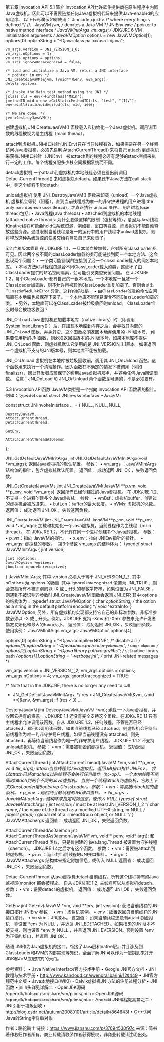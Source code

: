 第五章 Invocation API
5.1 简介
Invocation API允许软件提供商在原生程序中内嵌Java虚拟机。因此可以不需要链接任何Java虚拟机代码来提供Java-enabled的应用程序。
以下代码演示如何使用：
    #include <jni.h>       /* where everything is defined */
    //...
    JavaVM *jvm;       /* denotes a Java VM */
    JNIEnv *env;       /* pointer to native method interface */
    JavaVMInitArgs vm_args; /* JDK/JRE 6 VM initialization arguments */
    JavaVMOption* options = new JavaVMOption[1];
    options[0].optionString = "-Djava.class.path=/usr/lib/java";

    vm_args.version = JNI_VERSION_1_6;
    vm_args.nOptions = 1;
    vm_args.options = options;
    vm_args.ignoreUnrecognized = false;

    /* load and initialize a Java VM, return a JNI interface
     * pointer in env */
    JNI_CreateJavaVM(&jvm, (void**)&env, &vm_args);
    delete options;

    /* invoke the Main.test method using the JNI */
    jclass cls = env->FindClass("Main");
    jmethodID mid = env->GetStaticMethodID(cls, "test", "(I)V");
    env->CallStaticVoidMethod(cls, mid, 100);

    /* We are done. */
    jvm->DestroyJavaVM();

创建虚拟机
JNI_CreateJavaVM() 函数载入和初始化一个Java虚拟机。调用该函数的线程被视为是主线程（main thread）。

attach到虚拟机
JNI接口指针(JNIEnv)只在当前线程有效，如果需要在另一个线程访问Java虚拟机，必须先调用 AttachCurrentThread() 来将自己 attach 到虚拟机来获得JNI接口指针（JNIEnv）
被acttach到的线程必须有足够的stack空间来执行一定的工作。每个线程分配多少栈空间根据系统而不同。

detach虚拟机
一个attach到虚拟机的本地线程必须在退出前调用 DetachCurrentThread() 来和虚拟机detach。如果还有Java方法在call stack中，则这个线程不能detach。

unload虚拟机
使用 JNI_DestroyJavaVM() 函数来卸载（unload）一个Java虚拟机
虚拟机会等待（阻塞），直到当前线程成为唯一的非守护进程的用户进程(the only non-daemon user thread)，才真正执行 unload 操作。
用户进程(user thread)包括:
	•	Java线程(java threads)
	•	attached到虚拟机的本地线程(attached native threads)
为什么要做这样的限制（强制等待），是因为Java线程和native线程可能会hold住系统资源，例如锁，窗口等资源，而虚拟机不能自动释放这些资源。通过限制当前线程是唯一的运行中的用户线程才unload虚拟机，则将释放这种系统资源的任务交给程序员自己来负责了。

5.2 库和版本管理
在 JDK/JRE 1.1，一旦本地库被加载，它对所有classLoader都可见。因此两个被不同的classLoader加载的类可能链接到同一个本地方法。这会出现两个问题：
	•	一个类可能错误的链接到了另一个classLoader载入的同名本地库。
	•	本地方法可以轻松的混合不同ClassLoader载入的类，这破坏了由ClassLoader提供的命名空间隔离，会可能引发类型安全问题。
在 JDK/JRE 1.2，每个ClassLoader都有自己的一组本地库。一个本地库一旦被一个ClassLoader加载后，则不允许再被其他ClassLoader重复加载了。否则会抛出 ``UnsatisfiedLinkError 异常。这样的好处是：
	•	由ClassLoader创建的命名空间隔离在本地库也被保存下来了。一个本地库不能轻易混合不同ClassLoader加载的类。
	•	另外，本地库可以在ClassLoader被垃圾收回时unload。
ClassLoader什么时候会被垃圾收回？

JNI_OnLoad
Java虚拟机在加载本地库（native library）时（即调用 System.loadLibrary() ）后，在加载本地库到内存之后，会寻找其内部的 JNI_OnLoad 函数，并执行它。这个函数必须返回本地库使用的 JNI版本号。
如果要使用新的JNI函数，则必须返回高版本的JNI版本号。如果本地库不提供 JNI_ONLoad 函数，则虚拟机默认它使用的是 JNI_VERSION_1_1版本。如果返回一个虚拟机不支持的JNI版本号，则本地库不能被加载。

JNI_OnUnload
虚拟机在本地库被垃圾回收前，调用其 JNI_OnUnload 函数。这个函数用来执行一个清理操作。因为函数在不确定的情况下被调用（例如 finalizer），因此开发者应该保守的使用Java虚拟机服务，并避免任何Java回调函数。
注意：JNI_OnLoad 和 JNI_OnUnload 两个函数是可选的，不是必须要有。

5.3 Invocation API函数
JavaVM类型是一个指向 Invocation API 函数表的指针。例如：
typedef const struct JNIInvokeInterface *JavaVM;

const struct JNIInvokeInterface ... = {
    NULL,
    NULL,
    NULL,

    DestroyJavaVM,
    AttachCurrentThread,
    DetachCurrentThread,

    GetEnv,

    AttachCurrentThreadAsDaemon
};

JNI_GetDefaultJavaVMInitArgs
jint JNI_GetDefaultJavaVMInitArgs(void *vm_args);
返回Java虚拟机的默认配置。
参数：
	•	vm_args ：JavaVMIntArgs结构体的指针，包含虚拟机默认配置。
返回值：
成功返回 JNI_OK ，失败返回负数。

JNI_GetCreatedJavaVMs
jint JNI_CreateJavaVM(JavaVM **p_vm, void **p_env, void *vm_args);
返回所有已经创建过的Java虚拟机。
在 JDK/JRE 1.2, 不支持一个进程创建多个Java虚拟机。
参数：
	•	vmBuf：虚拟机buffer，创建过的虚拟机会被放进来。
	•	bufLen：buffer的最大长度。
	•	nVMs: 虚拟机的总数。
返回值：
成功返回 JNI_OK ，失败返回负数。

JNI_CreateJavaVM
jint JNI_CreateJavaVM(JavaVM **p_vm, void **p_env, void *vm_args);
加载和初始化一个Java虚拟机，当前线程作为主线程（main thread）。
在 JDK/JRE 1.2，不允许在同一个进程创建多个Java虚拟机。
参数：
	•	p_vm：指向 JavaVM的指针。 
	•	p_env：指向 JNIEnv指针的指针。 
	•	vm_args: 虚拟机的参数。  
第3个参数 vm_args 的结构体为：
typedef struct JavaVMInitArgs {
    jint version;

    jint nOptions;
    JavaVMOption *options;
    jboolean ignoreUnrecognized;
} JavaVMInitArgs;
其中 version 必须大于等于 JNI_VERSION_1_2,
其中 nOptions 为 options 的数量.
其中 ignoreUnrecognized 设置为 JNI_TRUE ，则会忽视所有不被识别的以 -X 或 _ 开头的参数字符串，如果设置为 JNI_FALSE ，则遇到不被识别的参数时JNI_CreateJavaVM 函数会返回 JNI_ERR
其中 options 的结构体为：
typedef struct JavaVMOption {
    char *optionString;  /* the option as a string in the default platform encoding */
    void *extraInfo;
} JavaVMOption;
另外，所有虚拟机的实现都支持它自己的非标准参数。非标准参数必须以 -X 或 _ 开头。例如，JDK/JRE 支持 -Xms 和 -Xmx 参数来允许开发者指定初始化和最大的heap大小。
返回值：
成功返回 JNI_OK ，失败返回负数。
使用实例：
JavaVMInitArgs vm_args;
JavaVMOption options[4];

options[0].optionString = "-Djava.compiler=NONE";           /* disable JIT */
options[1].optionString = "-Djava.class.path=c:\myclasses"; /* user classes */
options[2].optionString = "-Djava.library.path=c:\mylibs";  /* set native library path */
options[3].optionString = "-verbose:jni";                   /* print JNI-related messages */

vm_args.version = JNI_VERSION_1_2;
vm_args.options = options;
vm_args.nOptions = 4;
vm_args.ignoreUnrecognized = TRUE;

/* Note that in the JDK/JRE, there is no longer any need to call
 * JNI_GetDefaultJavaVMInitArgs.
 */
res = JNI_CreateJavaVM(&vm, (void **)&env, &vm_args);
if (res < 0) ...

DestoryJavaVM
jint DestroyJavaVM(JavaVM *vm);
卸载一个Java虚拟机，并收回它拥有的资源。
JDK/JRE 1.1 还没有完全支持这个函数。在JDK/JRE 1.1 只有主线程才允许调用该函数。自从 JDK/JRE 1.2，任何线程，不管是否已经 attached，都可以调用该函数，如果当前线程已经 attached，则虚拟机会等待当前线程作为唯一的非守护用户线程。如果当前线程没有 attached，则先attached，再等待当前线程作为唯一的非守护用户线程。
JDK/JRE 1.1.2 不支持unload虚拟机。
参数：
	•	vm：需要被销毁的虚拟机。
返回值：
成功返回 JNI_OK ，失败返回负数。

AttachCurrentThread
jint AttachCurrentThread(JavaVM *vm, void **p_env, void *thr_args);
attach当前线程到Java虚拟机，返回JNI接口指针 JNIEnv 。
尝试attach已经attached过的线程不会执行任何操作（no-op）。
一个本地线程不能同时attach到两个不同的Java虚拟机。
当前一个线程attach到虚拟机，它的上下文ClassLoader是Bootstrap ClassLoader。
参数：
	•	vm：需要被attach到的虚拟机。
	•	p_env ：返回的当前线程的JNI接口指针。
	•	thr_args ：JavaVMAttachArgs 结构体来指定附加信息，或传入 NULL 
typedef struct JavaVMAttachArgs {
    jint version;  /* must be at least JNI_VERSION_1_2 */
    char *name;    /* the name of the thread as a modified UTF-8 string, or NULL */
    jobject group; /* global ref of a ThreadGroup object, or NULL */
} JavaVMAttachArgs
返回值：
成功返回 JNI_OK ，失败返回负数。

AttachCurrentThreadAsDaemon
jint AttachCurrentThreadAsDaemon(JavaVM* vm, void** penv, void* args);
和 AttachCurrentThread 类似，只是新创建的 java.lang.Thread 被设置为守护线程（daemon）。
JDK/JRE 1.4之后才有这个函数。
参数：
	•	vm：需要被attach到的虚拟机。
	•	penv ：返回的当前线程的JNI接口指针。
	•	args ：JavaVMAttachArgs 结构体来指定附加信息，或传入 NULL 
返回值：
成功返回 JNI_OK ，失败返回负数。

DetachCurrentThread
从java虚拟机detach当前线程。所有这个线程持有的Java监视区(monitor)都会被释放。
自从 JDK/JRE 1.2, 主线程可以从虚拟机detach。
参数：
	•	vm：需要detach的虚拟机。
返回值：
成功返回 JNI_OK ，失败返回负数。

GetEnv
jint GetEnv(JavaVM *vm, void **env, jint version);
获取当前线程的JNI接口指针 JNIEnv
参数：
	•	vm：虚拟机实例。
	•	env：放置返回的当前线程的JNI接口指针。
	•	version：JNI版本。
返回值：
如果当前线程还没有attach到虚拟机，则设置 *env 为 NULL ，并返回 JNI_EDETACHED 。如果指定的JNI版本不被支持，则也设置 *env 为 NULL ，并且返回 JNI_EVERSION。否则设置 *env 为正常的接口，并返回 JNI_OK 。

结语
JNI作为Java虚拟机的接口，衔接了Java层和native层。并且涉及到ClassLoader和JVM的内部实现等知识，全面了解JNI可以作为一把钥匙来打开JDK和JVM底层研究的大门。


参考资料：
	•	Java Native Interface官方技术手册
	•	Google JNI官方文档
	•	JNI教程与技术手册
	•	http://www.kancloud.cn/owenoranba/jni/120449
	•	JNI官方规范中文版
	•	Java本地接口(WIKI)
	•	Dalvik虚拟机JNI方法的注册过程分析
	•	JNI函数
	•	jni.h头详见详解二
	•	OpenJDK源码 /openjdk/hotspot/src/share/vm/prims/jni.h
	•	OpenJDK源码 /openjdk/hotspot/src/share/vm/prims/jni.c
	•	Android JNI编程提高篇之二
	•	JNI引用于垃圾回收
	•	http://blog.csdn.net/autumn20080101/article/details/8646431
	•	C++访问Java的String字符串对象


作者：骆驼骑士
链接：https://www.jianshu.com/p/37694530f97c
来源：简书
著作权归作者所有。商业转载请联系作者获得授权，非商业转载请注明出处。

